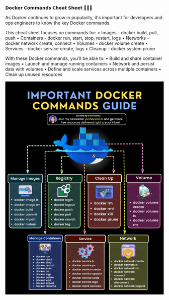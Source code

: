 𝗗𝗼𝗰𝗸𝗲𝗿 𝗖𝗼𝗺𝗺𝗮𝗻𝗱𝘀 𝗖𝗵𝗲𝗮𝘁 𝗦𝗵𝗲𝗲𝘁 🐳👨‍💻

As Docker continues to grow in popularity, it's important for developers and ops engineers to know the key Docker commands. 

This cheat sheet focuses on commands for:
• Images - docker build, pull, push
• Containers - docker run, start, stop, restart, logs
• Networks - docker network create, connect
• Volumes - docker volume create
• Services - docker service create, logs
• Cleanup - docker system prune

With these Docker commands, you'll be able to:
• Build and share container images
• Launch and manage running containers
• Network and persist data with volumes
• Define and scale services across multiple containers
• Clean up unused resources

![img](https://github.com/SouravGanesh/Data-Digest/blob/caefadb3ba46b20c885cda90a2ddfc06fdf709da/images/docker.png)
